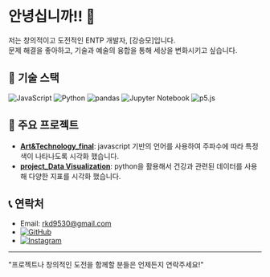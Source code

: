 # 안녕십니까!! 🚀

저는 창의적이고 도전적인 ENTP 개발자, [강승모]입니다.  
문제 해결을 좋아하고, 기술과 예술의 융합을 통해 세상을 변화시키고 싶습니다.

## 🌟 기술 스택
![JavaScript](https://img.shields.io/badge/JavaScript-F7DF1E?style=for-the-badge&logo=javascript&logoColor=black)
![Python](https://img.shields.io/badge/Python-3776AB?style=for-the-badge&logo=python&logoColor=white)
![pandas](https://img.shields.io/badge/pandas-150458?style=for-the-badge&logo=pandas&logoColor=white)
![Jupyter Notebook](https://img.shields.io/badge/Jupyter-FF9800?style=for-the-badge&logo=Jupyter&logoColor=white)
![p5.js](https://img.shields.io/badge/p5.js-FF4A1C?style=for-the-badge&logo=p5.js&logoColor=white)

## 📂 주요 프로젝트
- **[Art&Technology_final](https://github.com/boalover/no_pain_no_gain.git)**: javascript 기반의 언어를 사용하여 주파수에 따라 특정 색이 나타나도록 시각화 했습니다.
- **[project_Data Visualization](https://github.com/boalover/Data-visualize)**: python을 활용해서 건강과 관련된 데이터를 사용해 다양한 지표를 시각화 했습니다.

## 📞 연락처
- Email: rkd9530@gmail.com
- [![GitHub](https://img.shields.io/badge/GitHub-181717?style=for-the-badge&logo=github&logoColor=white)](https://github.com/boalover)
- [![Instagram](https://img.shields.io/badge/Instagram-E4405F?style=for-the-badge&logo=instagram&logoColor=white)](https://instagram.com/rkd_9530)

---

"프로젝트나 창의적인 도전을 함께할 분들은 언제든지 연락주세요!"
